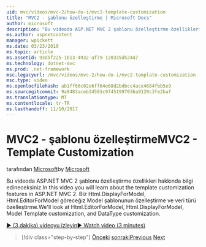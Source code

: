 ```yaml
---
uid: mvc/videos/mvc-2/how-do-i/mvc2-template-customization
title: "MVC2 - şablonu özelleştirme | Microsoft Docs"
author: microsoft
description: "Bu videoda ASP.NET MVC 2 şablonu özelleştirme özellikleri hakkında bilgi edineceksiniz. Biz Html.EditorForModel, Html.DisplayForModel, Model depo göreceğiz..."
ms.author: aspnetcontent
manager: wpickett
ms.date: 03/23/2010
ms.topic: article
ms.assetid: 93d5f225-1b13-4932-af79-120335d52447
ms.technology: dotnet-mvc
ms.prod: .net-framework
msc.legacyurl: /mvc/videos/mvc-2/how-do-i/mvc2-template-customization
msc.type: video
ms.openlocfilehash: ab1ff66c02e6ff64e68d2bdbcc4ace4684fbb5e9
ms.sourcegitcommit: 9a9483aceb34591c97451997036a9120c3fe2baf
ms.translationtype: MT
ms.contentlocale: tr-TR
ms.lasthandoff: 11/10/2017
---
```

<a name="mvc2---template-customization"></a><span data-ttu-id="baa72-104">MVC2 - şablonu özelleştirme</span><span class="sxs-lookup"><span data-stu-id="baa72-104">MVC2 - Template Customization</span></span>
====================
<span data-ttu-id="baa72-105">tarafından [Microsoft](https://github.com/microsoft)</span><span class="sxs-lookup"><span data-stu-id="baa72-105">by [Microsoft](https://github.com/microsoft)</span></span>

<span data-ttu-id="baa72-106">Bu videoda ASP.NET MVC 2 şablonu özelleştirme özellikleri hakkında bilgi edineceksiniz.</span><span class="sxs-lookup"><span data-stu-id="baa72-106">In this video you will learn about the template customization features in ASP.NET MVC 2.</span></span> <span data-ttu-id="baa72-107">Biz Html.DisplayForModel, Html.EditorForModel göreceğiz Model şablonunun özelleştirme ve veri türü özelleştirme.</span><span class="sxs-lookup"><span data-stu-id="baa72-107">We'll look at Html.EditorForModel, Html.DisplayForModel, Model Template customization, and DataType customization.</span></span>

[<span data-ttu-id="baa72-108">&#9654; (3 dakika) videoyu izleyin</span><span class="sxs-lookup"><span data-stu-id="baa72-108">&#9654; Watch video (3 minutes)</span></span>](https://channel9.msdn.com/Blogs/ASP-NET-Site-Videos/mvc2-template-customization)

>[!div class="step-by-step"]
<span data-ttu-id="baa72-109">[Önceki](mvc2-model-validation.md)
[sonraki](aspnet-mvc-2-areas.md)</span><span class="sxs-lookup"><span data-stu-id="baa72-109">[Previous](mvc2-model-validation.md)
[Next](aspnet-mvc-2-areas.md)</span></span>
